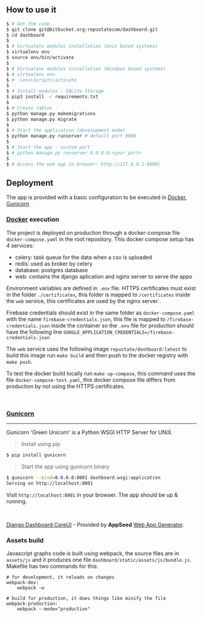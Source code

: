 ## How to use it

```bash
$ # Get the code
$ git clone git@bitbucket.org:repustatecom/dashboard.git
$ cd dashboard
$
$ # Virtualenv modules installation (Unix based systems)
$ virtualenv env
$ source env/bin/activate
$
$ # Virtualenv modules installation (Windows based systems)
$ # virtualenv env
$ # .\env\Scripts\activate
$
$ # Install modules - SQLite Storage
$ pip3 install -r requirements.txt
$
$ # Create tables
$ python manage.py makemigrations
$ python manage.py migrate
$
$ # Start the application (development mode)
$ python manage.py runserver # default port 8000
$
$ # Start the app - custom port
$ # python manage.py runserver 0.0.0.0:<your_port>
$
$ # Access the web app in browser: http://127.0.0.1:8000/
```

## Deployment

The app is provided with a basic configuration to be executed in [Docker](https://www.docker.com/), [Gunicorn](https://gunicorn.org/)

### [Docker](https://www.docker.com/) execution

The project is deployed on production through a docker-compose file 
`docker-compose.yaml` in the root repository. This docker compose setup 
has 4 services:

* celery: task queue for the data when a csv is uploaded
* redis: used as broker by celery
* database: postgres database
* web: contains the django aplication and nginx server to serve the appo

Environment variables are defined in `.env` file.
HTTPS certificates must exist in the folder `./certificates`, this folder is
mapped to `/certificates` inside the `web` service, this certificates are
used by the nginx server´.

Firebase credentials should exist in the same folder as `docker-compose.yaml`
with the name `firebase-credentials.json`, this file is mapped to
`/firebase-credentials.json` inside the container so the `.env` file for production
should have the following line `GOOGLE_APPLICATION_CREDENTIALS=/firebase-credentials.json`

The `web` service uses the following image `repustate/dashboard:latest`
to build this image run `make build` and then push to the docker registry
with `make push`.

To test the docker build locally run `make up-compose`, this command uses
the file `docker-compose-test.yaml`, this docker compose file differs from
production by not using the HTTPS certificates.

<br />

### [Gunicorn](https://gunicorn.org/)

---

Gunicorn 'Green Unicorn' is a Python WSGI HTTP Server for UNIX.

> Install using pip

```bash
$ pip install gunicorn
```

> Start the app using gunicorn binary

```bash
$ gunicorn --bind=0.0.0.0:8001 dashboard.wsgi:application
Serving on http://localhost:8001
```

Visit `http://localhost:8001` in your browser. The app should be up & running.

</br>

[Django Dashboard CoreUI](https://appseed.us/admin-dashboards/django-dashboard-coreui) - Provided by **AppSeed** [Web App Generator](https://appseed.us/app-generator).

### Assets build

Javascript graphs code is built using webpack, the source files are in `assets/js` and it produces one file `dashboard/static/assets/js/bundle.js`. Makefile has two commands for this:

```
# for development, it reloads on changes
webpack-dev:
	webpack -w

# build for production, it does things like minify the file
webpack-production:
	webpack --mode="production"
```